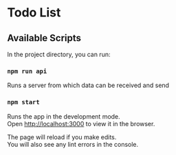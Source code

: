 # Todo List

## Available Scripts

In the project directory, you can run:

### `npm run api`

Runs a server from which data can be received and send

### `npm start`

Runs the app in the development mode.\
Open [http://localhost:3000](http://localhost:3000) to view it in the browser.

The page will reload if you make edits.\
You will also see any lint errors in the console.